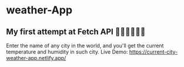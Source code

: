 # weather-App

## My first attempt at Fetch API 💃💃💃💃💃💃

Enter the name of any city in the world, and you'll get the current temperature and humidity in such city.
Live Demo: https://current-city-weather-app.netlify.app/
